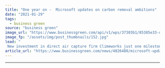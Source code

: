 ```yaml
---
title: "One year on -  Microsoft updates on carbon removal ambitions"
date: "2021-01-29"
tags: 
  - business green
source: "business green"
image_url: "https://www.businessgreen.com/api/v1/wps/37303b1/85385e33-d941-4e41-9aa5-0ce0e3f0c716/3/Climeworks-direct-air-capture-plant-with-mountains-Copyright-Climeworks-Photo-by-Julia-Dunlop-185x114.jpg"
image_fp: "/assets/img/post_thumbnails/152.jpg"
lead: "
 New investment in direct air capture firm Climeworks just one milestone since landmark pledge to tackle tech giant's historic emissions ..."
article_url: "https://www.businessgreen.com/news/4026480/microsoft-updates-carbon-removal-ambitions"
---
```


---
